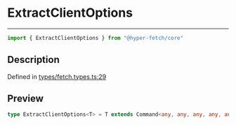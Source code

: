 

# ExtractClientOptions

<div class="api-docs__separator" data-reactroot="">

---

</div><div class="api-docs__import" data-reactroot="">

```ts
import { ExtractClientOptions } from "@hyper-fetch/core"
```

</div><div class="api-docs__section">

## Description

</div><div class="api-docs__description"><span class="api-docs__do-not-parse">



</span></div><p class="api-docs__definition">

Defined in [types/fetch.types.ts:29](https://github.com/BetterTyped/hyper-fetch/blob/9cf1f580/packages/core/src/types/fetch.types.ts#L29)

</p><div class="api-docs__section">

## Preview

</div><div class="api-docs__preview type single">

```ts
type ExtractClientOptions<T> = T extends Command<any, any, any, any, any, any, infer  O, any, any, any> ? O : never;
```

</div>